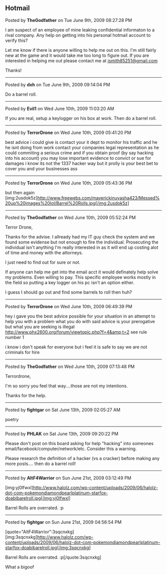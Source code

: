 ## Hotmail
Posted by **TheGodfather** on Tue June 9th, 2009 08:27:28 PM

I am suspect of an employee of mine leaking confidential informaton to a rival company.  Any help on getting into his personal hotmail account to verify this? 

Let me know if there is anyone willing to help me out on this.  I'm still fairly new at the game and it would take me too long to figure out.  If you are interested in helping me out please contact me at <!-- e --><a href="mailto:jsmith85251@gmail.com">jsmith85251@gmail.com</a><!-- e --> 

Thanks!

--------------------------------------------------------------------------------

Posted by **dxh** on Tue June 9th, 2009 09:14:04 PM

Do a barrel roll.

--------------------------------------------------------------------------------

Posted by **Evil1** on Wed June 10th, 2009 11:03:20 AM

If you are real, setup a keylogger on his box at work. Then do a barrel roll.

--------------------------------------------------------------------------------

Posted by **TerrorDrone** on Wed June 10th, 2009 05:41:20 PM

best advice i could give is contact your it dept to monitor his traffic and he he isnt doing from work contact  your companies legal representation as he could commiting a serious crime and if you obtain proof (by say hacking into his account) you may lose important evidence to convict or sue for damages 
i know its not the 1337 hacker way but it prolly is your best bet to cover you and your businesses ass

--------------------------------------------------------------------------------

Posted by **TerrorDrone** on Wed June 10th, 2009 05:43:36 PM

but then again [img:2usdok5z]http://www.freewebs.com/maverickinuyasha423/Messed%20up%20images%20lol/Barrel%20Rolls.jpg[/img:2usdok5z]

--------------------------------------------------------------------------------

Posted by **TheGodfather** on Wed June 10th, 2009 05:52:24 PM

Terror Drone, 

Thanks for the advise.  I allready had my IT guy check the system and we found some evidense but not enough to fire the individual.  Prosecuting the individual isn't anything I'm really interested in as it will end up costing alot of time and money with the attorneys.  

I just need to find out for sure or not.  

If anyone can help me get into the email acct it would definately help solve my problems.  Even willing to pay.  This specific employee works mostly in the field so putting a key logger on his pc isn't an option either.  

I guess I should go out and find some barrels to roll then huh?

--------------------------------------------------------------------------------

Posted by **TerrorDrone** on Wed June 10th, 2009 06:49:39 PM

hey i gave you the best advice possible for your situation in an attempt to help you with a problem 
what you do with said advice is your prerogative 
but what you are seeking is illegal  
<http://www.phx2600.org/forum/viewtopic.php?f=4&amp;t=2>
see rule number 1

i know i don't speak for everyone but i feel it is safe to say we are not criminals for hire

--------------------------------------------------------------------------------

Posted by **TheGodfather** on Wed June 10th, 2009 07:13:48 PM

Terrordrone, 

I'm so sorry you feel that way....those are not my intentions.  

Thanks for the help.

--------------------------------------------------------------------------------

Posted by **fightgar** on Sat June 13th, 2009 02:05:27 AM

poetry

--------------------------------------------------------------------------------

Posted by **PHLAK** on Sat June 13th, 2009 09:20:22 PM

Please don't post on this board asking for help "hacking" into someones email/facebook/computer/network/etc.  Consider this a warning.

Please research the definition of a hacker (vs a cracker) before making any more posts.... then do a barrel roll!

--------------------------------------------------------------------------------

Posted by **AltF4Warrior** on Sun June 21st, 2009 03:12:49 PM

[img:yj0lfwxl]http://www.halolz.com/wp-content/uploads/2009/06/halolz-dot-com-pokemondiamondpearlplatinum-starfox-doabibarelroll.jpg[/img:yj0lfwxl]

Barrel Rolls are overrated. :p

--------------------------------------------------------------------------------

Posted by **fightgar** on Sun June 21st, 2009 04:56:54 PM

[quote="AltF4Warrior":3sqcnxkg][img:3sqcnxkg]http://www.halolz.com/wp-content/uploads/2009/06/halolz-dot-com-pokemondiamondpearlplatinum-starfox-doabibarelroll.jpg[/img:3sqcnxkg]

Barrel Rolls are overrated. :p[/quote:3sqcnxkg]

What a bigoof
